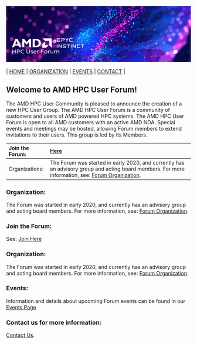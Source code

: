 <img src="images/Smaller-AMDHPCUserTraining_header.png" alt="Comet Rack View" width="700px" />


| [HOME](https://amdhpcuserforum.github.io) | [ORGANIZATION](https://amdhpcuserforum.github.io/organization) | [EVENTS](https://amdhpcuserforum.github.io/events) | [CONTACT](https://amdhpcuserforum.github.io/contact) |


## Welcome to AMD HPC User Forum!

The AMD HPC User Community is pleased to announce the creation of a new HPC User Group.  The AMD HPC User Forum is a community of customers and users of AMD powered HPC systems.  The AMD HPC User Forum is open to all AMD customers with an active AMD NDA.  Special events and meetings may be hosted, allowing Forum members to extend invitations to their users.  This group is led by its Members.


| Join the Forum: | [Here](https://docs.google.com/forms/d/e/1FAIpQLSd_l_MDY5Kh_tFJ_KHPzx4eiTKndsNMn5BpiJ8WiWaCUG1mLQ/viewform) |
| :---- | :---- |
| Organizations: | The Forum was started in early 2020, and currently has an advisory group and acting board members. For more information, see: [Forum Organization](https://amdhpcuserforum.github.io/organization). |


### Organization:
The Forum was started in early 2020, and currently has an advisory group and acting board members. For more information, see: [Forum Organization](https://amdhpcuserforum.github.io/organization).

### Join the Forum: 
See: [Join Here](https://docs.google.com/forms/d/e/1FAIpQLSd_l_MDY5Kh_tFJ_KHPzx4eiTKndsNMn5BpiJ8WiWaCUG1mLQ/viewform)

### Organization:
The Forum was started in early 2020, and currently has an advisory group and acting board members. For more information, see: [Forum Organization](https://amdhpcuserforum.github.io/organization).

### Events:
Information and details about upcoming Forum events can be found in our [Events Page](https://amdhpcuserforum.github.io/events/events)

### Contact us for more information: 
[Contact Us](https://amdhpcuserforum.github.io/contact).


